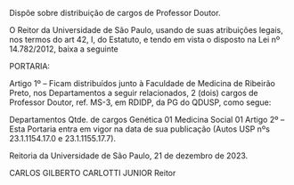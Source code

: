 Dispõe sobre distribuição de cargos de Professor Doutor.

O Reitor da Universidade de São Paulo, usando de suas atribuições legais, nos termos do art 42, I, do Estatuto, e tendo em vista o disposto na Lei nº 14.782/2012, baixa a seguinte

PORTARIA:

Artigo 1º – Ficam distribuídos junto à Faculdade de Medicina de Ribeirão Preto, nos Departamentos a seguir relacionados, 2 (dois) cargos de Professor Doutor, ref. MS-3, em RDIDP, da PG do QDUSP, como segue:

Departamentos	Qtde. de cargos
Genética	01
Medicina Social	01
Artigo 2º – Esta Portaria entra em vigor na data de sua publicação (Autos USP nºs 23.1.1154.17.0 e 23.1.1155.17.7).

Reitoria da Universidade de São Paulo, 21 de dezembro de 2023.

CARLOS GILBERTO CARLOTTI JUNIOR
Reitor